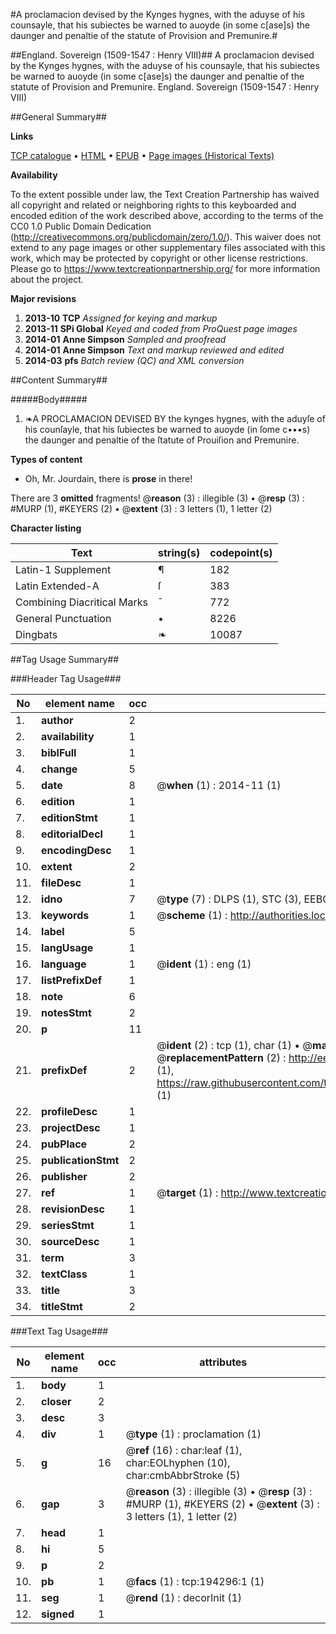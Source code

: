 #A proclamacion devised by the Kynges hygnes, with the aduyse of his counsayle, that his subiectes be warned to auoyde (in some c[ase]s) the daunger and penaltie of the statute of Provision and Premunire.#

##England. Sovereign (1509-1547 : Henry VIII)##
A proclamacion devised by the Kynges hygnes, with the aduyse of his counsayle, that his subiectes be warned to auoyde (in some c[ase]s) the daunger and penaltie of the statute of Provision and Premunire.
England. Sovereign (1509-1547 : Henry VIII)

##General Summary##

**Links**

[TCP catalogue](http://www.ota.ox.ac.uk/tcp/)  • 
[HTML](http://tei.it.ox.ac.uk/tcp/Texts-HTML/free/B12/B12620.html)  • 
[EPUB](http://tei.it.ox.ac.uk/tcp/Texts-EPUB/free/B12/B12620.epub) • 
[Page images (Historical Texts)](https://historicaltexts.jisc.ac.uk/eebo-99891715e)

**Availability**

To the extent possible under law, the Text Creation Partnership has waived all copyright and related or neighboring rights to this keyboarded and encoded edition of the work described above, according to the terms of the CC0 1.0 Public Domain Dedication (http://creativecommons.org/publicdomain/zero/1.0/). This waiver does not extend to any page images or other supplementary files associated with this work, which may be protected by copyright or other license restrictions. Please go to https://www.textcreationpartnership.org/ for more information about the project.

**Major revisions**

1. __2013-10__ __TCP__ *Assigned for keying and markup*
1. __2013-11__ __SPi Global__ *Keyed and coded from ProQuest page images*
1. __2014-01__ __Anne Simpson__ *Sampled and proofread*
1. __2014-01__ __Anne Simpson__ *Text and markup reviewed and edited*
1. __2014-03__ __pfs__ *Batch review (QC) and XML conversion*

##Content Summary##

#####Body#####

1. ❧A PROCLAMACION DEVISED BY the kynges hygnes, with the aduyſe of his counſayle, that his ſubiectes be warned to auoyde (in ſome c•••s) the daunger and penaltie of the ſtatute of Prouiſion and Premunire.

**Types of content**

  * Oh, Mr. Jourdain, there is **prose** in there!

There are 3 **omitted** fragments! 
 @__reason__ (3) : illegible (3)  •  @__resp__ (3) : #MURP (1), #KEYERS (2)  •  @__extent__ (3) : 3 letters (1), 1 letter (2)

**Character listing**


|Text|string(s)|codepoint(s)|
|---|---|---|
|Latin-1 Supplement|¶|182|
|Latin Extended-A|ſ|383|
|Combining             Diacritical Marks|̄|772|
|General Punctuation|•|8226|
|Dingbats|❧|10087|

##Tag Usage Summary##

###Header Tag Usage###

|No|element name|occ|attributes|
|---|---|---|---|
|1.|__author__|2||
|2.|__availability__|1||
|3.|__biblFull__|1||
|4.|__change__|5||
|5.|__date__|8| @__when__ (1) : 2014-11 (1)|
|6.|__edition__|1||
|7.|__editionStmt__|1||
|8.|__editorialDecl__|1||
|9.|__encodingDesc__|1||
|10.|__extent__|2||
|11.|__fileDesc__|1||
|12.|__idno__|7| @__type__ (7) : DLPS (1), STC (3), EEBO-CITATION (1), PROQUEST (1), VID (1)|
|13.|__keywords__|1| @__scheme__ (1) : http://authorities.loc.gov/ (1)|
|14.|__label__|5||
|15.|__langUsage__|1||
|16.|__language__|1| @__ident__ (1) : eng (1)|
|17.|__listPrefixDef__|1||
|18.|__note__|6||
|19.|__notesStmt__|2||
|20.|__p__|11||
|21.|__prefixDef__|2| @__ident__ (2) : tcp (1), char (1)  •  @__matchPattern__ (2) : ([0-9\-]+):([0-9IVX]+) (1), (.+) (1)  •  @__replacementPattern__ (2) : http://eebo.chadwyck.com/downloadtiff?vid=$1&page=$2 (1), https://raw.githubusercontent.com/textcreationpartnership/Texts/master/tcpchars.xml#$1 (1)|
|22.|__profileDesc__|1||
|23.|__projectDesc__|1||
|24.|__pubPlace__|2||
|25.|__publicationStmt__|2||
|26.|__publisher__|2||
|27.|__ref__|1| @__target__ (1) : http://www.textcreationpartnership.org/docs/. (1)|
|28.|__revisionDesc__|1||
|29.|__seriesStmt__|1||
|30.|__sourceDesc__|1||
|31.|__term__|3||
|32.|__textClass__|1||
|33.|__title__|3||
|34.|__titleStmt__|2||


###Text Tag Usage###

|No|element name|occ|attributes|
|---|---|---|---|
|1.|__body__|1||
|2.|__closer__|2||
|3.|__desc__|3||
|4.|__div__|1| @__type__ (1) : proclamation (1)|
|5.|__g__|16| @__ref__ (16) : char:leaf (1), char:EOLhyphen (10), char:cmbAbbrStroke (5)|
|6.|__gap__|3| @__reason__ (3) : illegible (3)  •  @__resp__ (3) : #MURP (1), #KEYERS (2)  •  @__extent__ (3) : 3 letters (1), 1 letter (2)|
|7.|__head__|1||
|8.|__hi__|5||
|9.|__p__|2||
|10.|__pb__|1| @__facs__ (1) : tcp:194296:1 (1)|
|11.|__seg__|1| @__rend__ (1) : decorInit (1)|
|12.|__signed__|1||
